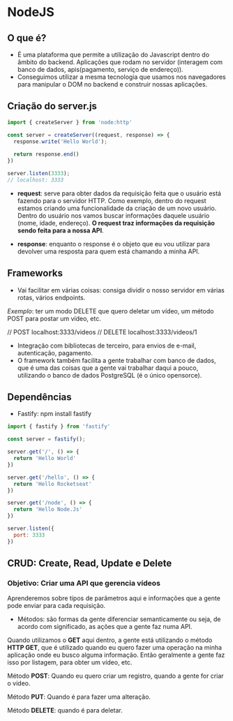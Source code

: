 # NodeJS
## O que é?
- É uma plataforma que permite a utilização do Javascript dentro do âmbito do backend. Aplicações que rodam no servidor (interagem com banco de dados, apis(pagamento, serviço de endereço)).
- Conseguimos utilizar a mesma tecnologia que usamos nos navegadores para manipular o DOM no backend e construir nossas aplicações. 

## Criação do server.js
```js
import { createServer } from 'node:http'

const server = createServer((request, response) => {
  response.write('Hello World'); 
  
  return response.end()
})

server.listen(3333); 
// localhost: 3333
```

- **request**: serve para obter dados da requisição feita que o usuário está fazendo para o servidor HTTP. Como exemplo, dentro do request estamos criando uma funcionalidade da criação de um novo usuário. Dentro do usuário nos vamos buscar informações daquele usuário (nome, idade, endereço). **O request traz informações da requisição sendo feita para a nossa API**.  

- **response**: enquanto o response é o objeto que eu vou utilizar para devolver uma resposta para quem está chamando a minha API. 

## Frameworks
- Vai facilitar em várias coisas: consiga dividir o nosso servidor em várias rotas, vários endpoints. 

*Exemplo*: ter um modo DELETE que quero deletar um vídeo, um método POST para postar um vídeo, etc. 

// POST localhost:3333/videos
// DELETE localhost:3333/videos/1

- Integração com bibliotecas de terceiro, para envios de e-mail, autenticação, pagamento.
- O framework também facilita a gente trabalhar com banco de dados, que é uma das coisas que a gente vai trabalhar daqui a pouco, utilizando o banco de dados PostgreSQL (é o único opensorce).

## Dependências
- Fastify: npm install fastify

```js
import { fastify } from 'fastify'

const server = fastify();

server.get('/', () => {
  return 'Hello World'
})

server.get('/hello', () => {
  return 'Hello Rocketseat'
})

server.get('/node', () => {
  return 'Hello Node.Js'
})

server.listen({
  port: 3333
})
```

## CRUD: Create, Read, Update e Delete
### Objetivo: Criar uma API que gerencia vídeos

Aprenderemos sobre tipos de parâmetros aqui e informações que a gente pode enviar para cada requisição. 

- Métodos: são formas da gente diferenciar semanticamente ou seja, de acordo com significado, as ações que a gente faz numa API. 

Quando utilizamos o **GET** aqui dentro, a gente está utilizando o método **HTTP GET**, que é utilizado quando eu quero fazer uma operação na minha aplicação onde eu busco alguma informação. Então geralmente a gente faz isso por listagem, para obter um vídeo, etc. 

Método **POST**: Quando eu quero criar um registro, quando a gente for criar o vídeo.

Método **PUT**: Quando é para fazer uma alteração. 

Método **DELETE**: quando é para deletar. 
